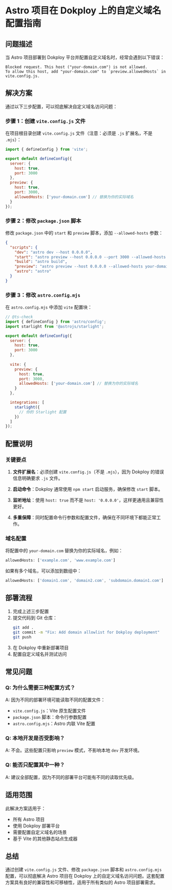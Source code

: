 # Astro 项目在 Dokploy 上的自定义域名配置指南

## 问题描述

当 Astro 项目部署到 Dokploy 平台并配置自定义域名时，经常会遇到以下错误：

```
Blocked request. This host ("your-domain.com") is not allowed.
To allow this host, add "your-domain.com" to `preview.allowedHosts` in vite.config.js.
```

## 解决方案

通过以下三步配置，可以彻底解决自定义域名访问问题：

### 步骤 1：创建 `vite.config.js` 文件

在项目根目录创建 `vite.config.js` 文件（注意：必须是 `.js` 扩展名，不是 `.mjs`）：

```js
import { defineConfig } from 'vite';

export default defineConfig({
  server: {
    host: true,
    port: 3000
  },
  preview: {
    host: true,
    port: 3000,
    allowedHosts: ['your-domain.com'] // 替换为你的实际域名
  }
});
```

### 步骤 2：修改 `package.json` 脚本

修改 `package.json` 中的 `start` 和 `preview` 脚本，添加 `--allowed-hosts` 参数：

```json
{
  "scripts": {
    "dev": "astro dev --host 0.0.0.0",
    "start": "astro preview --host 0.0.0.0 --port 3000 --allowed-hosts your-domain.com",
    "build": "astro build",
    "preview": "astro preview --host 0.0.0.0 --allowed-hosts your-domain.com",
    "astro": "astro"
  }
}
```

### 步骤 3：修改 `astro.config.mjs`

在 `astro.config.mjs` 中添加 `vite` 配置块：

```js
// @ts-check
import { defineConfig } from 'astro/config';
import starlight from '@astrojs/starlight';

export default defineConfig({
  server: {
    host: true,
    port: 3000
  },
  
  vite: {
    preview: {
      host: true,
      port: 3000,
      allowedHosts: ['your-domain.com'] // 替换为你的实际域名
    }
  },

  integrations: [
    starlight({
      // 你的 Starlight 配置
    })
  ]
});
```

## 配置说明

### 关键要点

1. **文件扩展名**：必须创建 `vite.config.js`（不是 `.mjs`），因为 Dokploy 的错误信息明确要求 `.js` 文件。

2. **启动命令**：Dokploy 通常使用 `npm start` 启动服务，确保修改 `start` 脚本。

3. **监听地址**：使用 `host: true` 而不是 `host: '0.0.0.0'`，这样更通用且兼容性更好。

4. **多重保障**：同时配置命令行参数和配置文件，确保在不同环境下都能正常工作。

### 域名配置

将配置中的 `your-domain.com` 替换为你的实际域名，例如：

```js
allowedHosts: ['example.com', 'www.example.com']
```

如果有多个域名，可以添加到数组中：

```js
allowedHosts: ['domain1.com', 'domain2.com', 'subdomain.domain1.com']
```

## 部署流程

1. 完成上述三步配置
2. 提交代码到 Git 仓库：
   ```bash
   git add .
   git commit -m "Fix: Add domain allowlist for Dokploy deployment"
   git push
   ```
3. 在 Dokploy 中重新部署项目
4. 配置自定义域名并测试访问

## 常见问题

### Q: 为什么需要三种配置方式？

A: 因为不同的部署环境可能读取不同的配置文件：
- `vite.config.js`：Vite 原生配置文件
- `package.json` 脚本：命令行参数配置
- `astro.config.mjs`：Astro 内联 Vite 配置

### Q: 本地开发是否受影响？

A: 不会。这些配置只影响 `preview` 模式，不影响本地 `dev` 开发环境。

### Q: 能否只配置其中一种？

A: 建议全部配置，因为不同的部署平台可能有不同的读取优先级。

## 适用范围

此解决方案适用于：
- 所有 Astro 项目
- 使用 Dokploy 部署平台
- 需要配置自定义域名的场景
- 基于 Vite 的其他静态站点生成器

## 总结

通过创建 `vite.config.js` 文件、修改 `package.json` 脚本和 `astro.config.mjs` 配置，可以彻底解决 Astro 项目在 Dokploy 上的自定义域名访问问题。这套配置方案具有良好的兼容性和可移植性，适用于所有类似的 Astro 项目部署需求。
